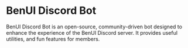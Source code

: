 # BenUI Discord Bot

BenUI Discord Bot is an open-source, community-driven bot designed to enhance the experience of the BenUI Discord server. It provides useful utilities, and fun features for members.